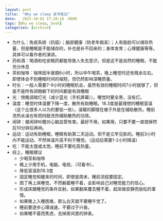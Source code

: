 ```yaml
---
layout: post
title:  "Why we sleep 读书笔记"
date:   2021-10-01 17:28:18 -0800
tags: [Why we sleep, book]
categories: [archive]
---
```


- 为什么：免疫系统（抗癌）；脑部健康（防老年痴呆）；人有脂肪可以储存热量，但是睡眠是不能储存的，补也是补不回来的；身体发育；心理健康等等。具体可以看作者的演讲。
- 药和酒：喝酒和吃安眠药都能导致人失去意识，但是这不是自然的睡眠，不能充分休息
- 茶和咖啡：咖啡因半衰期6小时，所以中午喝茶，晚上睡觉时还有残余左右。即使体会不到睡眠时间的缩短，但仍然影响深睡质量。
- 时长：一般人需要7-9小时的睡眠机会，虽然有效的睡眠时间7小时就够了，但是不是所有闭眼躺下的时间都是有效睡眠
- 光：傍晚调暗灯光（减少蓝光（手机屏幕））。睡觉时要全黑，没有灯。
- 温度：睡觉时体温要下降一度，散热有助睡眠。18.3度是最理想的睡眠室温（这个比很多人以为的要低一些）。温暖的脚搂在被子外是在辅助散热。睡前洗热水澡也有把四肢洗热辅助散热的功效。
- 闹钟：被闹钟吵醒对心脑血管有害。最好不用，如果用，只要不要一直按掉然后10分钟后再响。
- 运动：运动有助睡眠，睡眠有助第二天运动。但不是立竿见影的。睡前3小时内不能运动，不然体温升高不利于睡觉。（运动后需要1-2小时降温）
- 吃：不能太饿或太饱，睡前不要吃高热量。
- 综上，睡眠建议
  - 少喝茶和咖啡
  - 晚上少用手机，电脑，电视，（可看书）。
  - 降低室温到18.3度
  - 固定睡觉和醒来的时间，即使是周末，睡前流程要固定。
  - 困了再上床睡觉。不然躺着睡不着，会影响自己对睡觉能力的信心。
  - 形成床跟睡觉的条件反射。如果翻来覆去睡不着，起床做安静而放松的事情。
  - 如果晚上入睡困难，那么白天就不要睡午觉了。
  - 睡前要逐步心理减速，不要过于兴奋。
  - 如果睡不着而焦虑，去掉房间里的钟表。
